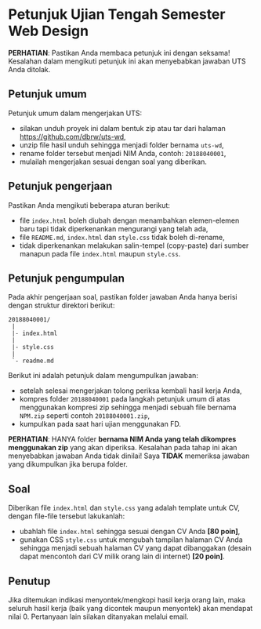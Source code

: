 # Petunjuk Ujian Tengah Semester Web Design

**PERHATIAN**:
Pastikan Anda membaca petunjuk ini dengan seksama! Kesalahan dalam mengikuti petunjuk ini akan menyebabkan jawaban UTS Anda ditolak.

## Petunjuk umum

Petunjuk umum dalam mengerjakan UTS:

- silakan unduh proyek ini dalam bentuk zip atau tar dari halaman https://github.com/dbrw/uts-wd,
- unzip file hasil unduh sehingga menjadi folder bernama `uts-wd`,
- rename folder tersebut menjadi NIM Anda, contoh: `20188040001`,
- mulailah mengerjakan sesuai dengan soal yang diberikan.

## Petunjuk pengerjaan

Pastikan Anda mengikuti beberapa aturan berikut:

- file `index.html` boleh diubah dengan menambahkan elemen-elemen baru tapi tidak diperkenankan mengurangi yang telah ada,
- file `README.md`, `index.html` dan `style.css` tidak boleh di-rename,
- tidak diperkenankan melakukan salin-tempel (copy-paste) dari sumber manapun pada file `index.html` maupun `style.css`.

## Petunjuk pengumpulan

Pada akhir pengerjaan soal, pastikan folder jawaban Anda hanya berisi dengan struktur direktori berikut:

```
20188040001/
 |
 |- index.html
 |
 |- style.css
 |
 `- readme.md
```

Berikut ini adalah petunjuk dalam mengumpulkan jawaban:

- setelah selesai mengerjakan tolong periksa kembali hasil kerja Anda,
- kompres folder `20188040001` pada langkah petunjuk umum di atas menggunakan kompresi zip sehingga menjadi sebuah file bernama `NPM.zip` seperti contoh `20188040001.zip`,
- kumpulkan pada saat hari ujian menggunakan FD.

**PERHATIAN**:
HANYA folder **bernama NIM Anda yang telah dikompres menggunakan zip** yang akan diperiksa. Kesalahan pada tahap ini akan menyebabkan jawaban Anda tidak dinilai! Saya **TIDAK** memeriksa jawaban yang dikumpulkan jika berupa folder.

## Soal

Diberikan file `index.html` dan `style.css` yang adalah template untuk CV, dengan file-file tersebut lakukanlah:

- ubahlah file `index.html` sehingga sesuai dengan CV Anda **[80 poin]**,
- gunakan CSS `style.css` untuk mengubah tampilan halaman CV Anda sehingga menjadi sebuah halaman CV yang dapat dibanggakan (desain dapat mencontoh dari CV milik orang lain di internet) **[20 poin]**.

## Penutup

Jika ditemukan indikasi menyontek/mengkopi hasil kerja orang lain, maka seluruh hasil kerja (baik yang dicontek maupun menyontek) akan mendapat nilai 0.
Pertanyaan lain silakan ditanyakan melalui email.
